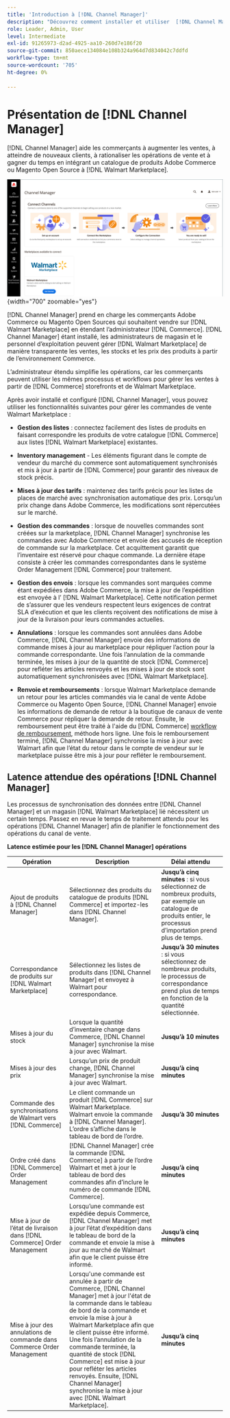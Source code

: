 ```yaml
---
title: 'Introduction à [!DNL Channel Manager]'
description: "Découvrez comment installer et utiliser  [!DNL Channel Manager] pour intégrer Adobe Commerce et les magasins Magento Open Sources à Walmart Marketplace et créer un canal de vente pour gérer les listes de places de marché, les prix, les stocks et les ventes de manière transparente à partir de votre administrateur Commerce."
role: Leader, Admin, User
level: Intermediate
exl-id: 91265973-d2ad-4925-aa10-260d7e186f20
source-git-commit: 850aece134084e108b324a964d7d834042c7ddfd
workflow-type: tm+mt
source-wordcount: '705'
ht-degree: 0%

---
```



# Présentation de [!DNL Channel Manager]

[!DNL Channel Manager] aide les commerçants à augmenter les ventes, à atteindre de nouveaux clients, à rationaliser les opérations de vente et à gagner du temps en intégrant un catalogue de produits Adobe Commerce ou Magento Open Source à [!DNL Walmart Marketplace].

![[!DNL Channel Manager] extension Admin view](assets/channel-manager-home.png){width="700" zoomable="yes"}

[!DNL Channel Manager] prend en charge les commerçants Adobe Commerce ou Magento Open Sources qui souhaitent vendre sur [!DNL Walmart Marketplace] en étendant l’administrateur [!DNL Commerce]. [!DNL Channel Manager] étant installé, les administrateurs de magasin et le personnel d’exploitation peuvent gérer [!DNL Walmart Marketplace] de manière transparente les ventes, les stocks et les prix des produits à partir de l’environnement Commerce.

L’administrateur étendu simplifie les opérations, car les commerçants peuvent utiliser les mêmes processus et workflows pour gérer les ventes à partir de [!DNL Commerce] storefronts et de Walmart Marketplace.

Après avoir installé et configuré [!DNL Channel Manager], vous pouvez utiliser les fonctionnalités suivantes pour gérer les commandes de vente Walmart Marketplace :

* **Gestion des listes** : connectez facilement des listes de produits en faisant correspondre les produits de votre catalogue [!DNL Commerce] aux listes [!DNL Walmart Marketplace] existantes.

* **Inventory management** - Les éléments figurant dans le compte de vendeur du marché du commerce sont automatiquement synchronisés et mis à jour à partir de [!DNL Commerce] pour garantir des niveaux de stock précis.

* **Mises à jour des tarifs** : maintenez des tarifs précis pour les listes de places de marché avec synchronisation automatique des prix. Lorsqu’un prix change dans Adobe Commerce, les modifications sont répercutées sur le marché.

* **Gestion des commandes** : lorsque de nouvelles commandes sont créées sur la marketplace, [!DNL Channel Manager] synchronise les commandes avec Adobe Commerce et envoie des accusés de réception de commande sur la marketplace. Cet acquittement garantit que l’inventaire est réservé pour chaque commande. La dernière étape consiste à créer les commandes correspondantes dans le système Order Management [!DNL Commerce] pour traitement.

* **Gestion des envois** : lorsque les commandes sont marquées comme étant expédiées dans Adobe Commerce, la mise à jour de l’expédition est envoyée à l’ [!DNL Walmart Marketplace]. Cette notification permet de s’assurer que les vendeurs respectent leurs exigences de contrat SLA d’exécution et que les clients reçoivent des notifications de mise à jour de la livraison pour leurs commandes actuelles.

* **Annulations** : lorsque les commandes sont annulées dans Adobe Commerce, [!DNL Channel Manager] envoie des informations de commande mises à jour au marketplace pour répliquer l’action pour la commande correspondante. Une fois l’annulation de la commande terminée, les mises à jour de la quantité de stock [!DNL Commerce] pour refléter les articles renvoyés et les mises à jour de stock sont automatiquement synchronisées avec [!DNL Walmart Marketplace].

* **Renvoie et remboursements** : lorsque Walmart Marketplace demande un retour pour les articles commandés via le canal de vente Adobe Commerce ou Magento Open Source, [!DNL Channel Manager] envoie les informations de demande de retour à la boutique de canaux de vente Commerce pour répliquer la demande de retour. Ensuite, le remboursement peut être traité à l&#39;aide du [!DNL Commerce] [workflow de remboursement](https://experienceleague.adobe.com/docs/commerce-admin/stores-sales/order-management/credit-memos/credit-memos.html#refund-workflow), méthode hors ligne. Une fois le remboursement terminé, [!DNL Channel Manager] synchronise la mise à jour avec Walmart afin que l’état du retour dans le compte de vendeur sur le marketplace puisse être mis à jour pour refléter le remboursement.

## Latence attendue des opérations [!DNL Channel Manager]

Les processus de synchronisation des données entre [!DNL Channel Manager] et un magasin [!DNL Walmart Marketplace] lié nécessitent un certain temps. Passez en revue le temps de traitement attendu pour les opérations [!DNL Channel Manager] afin de planifier le fonctionnement des opérations du canal de vente.

**Latence estimée pour les [!DNL Channel Manager] opérations**

| **Opération** | **Description** | **Délai attendu** |
|------------------------------------------------------------|--------------------------------------------------------------------------------------------------------------------------------------------------------------------------------------------------------------------------------------------------------------------------------------------------------------------------------------------------------------------------------------------------|------------------------------------------------------------------------------------------------------------------------------|
| Ajout de produits à [!DNL Channel Manager] | Sélectionnez des produits du catalogue de produits [!DNL Commerce] et importez-les dans [!DNL Channel Manager]. | **Jusqu’à cinq minutes** : si vous sélectionnez de nombreux produits, par exemple un catalogue de produits entier, le processus d’importation prend plus de temps. |
| Correspondance de produits sur [!DNL Walmart Marketplace] | Sélectionnez les listes de produits dans [!DNL Channel Manager] et envoyez à Walmart pour correspondance. | **Jusqu’à 30 minutes** : si vous sélectionnez de nombreux produits, le processus de correspondance prend plus de temps en fonction de la quantité sélectionnée. |
| Mises à jour du stock | Lorsque la quantité d’inventaire change dans Commerce, [!DNL Channel Manager] synchronise la mise à jour avec Walmart. | **Jusqu’à 10 minutes** |
| Mises à jour des prix | Lorsqu’un prix de produit change, [!DNL Channel Manager] synchronise la mise à jour avec Walmart. | **Jusqu’à cinq minutes** |
| Commande des synchronisations de Walmart vers [!DNL Commerce] | Le client commande un produit [!DNL Commerce] sur Walmart Marketplace. Walmart envoie la commande à [!DNL Channel Manager]. L’ordre s’affiche dans le tableau de bord de l’ordre. | **Jusqu’à 30 minutes** |
| Ordre créé dans [!DNL Commerce] Order Management | [!DNL Channel Manager] crée la commande [!DNL Commerce] à partir de l’ordre Walmart et met à jour le tableau de bord des commandes afin d’inclure le numéro de commande [!DNL Commerce]. | **Jusqu’à cinq minutes** |
| Mise à jour de l’état de livraison dans [!DNL Commerce] Order Management | Lorsqu’une commande est expédiée depuis Commerce, [!DNL Channel Manager] met à jour l’état d’expédition dans le tableau de bord de la commande et envoie la mise à jour au marché de Walmart afin que le client puisse être informé. | **Jusqu’à cinq minutes** |
| Mise à jour des annulations de commande dans Commerce Order Management | Lorsqu&#39;une commande est annulée à partir de Commerce, [!DNL Channel Manager] met à jour l&#39;état de la commande dans le tableau de bord de la commande et envoie la mise à jour à Walmart Marketplace afin que le client puisse être informé. Une fois l’annulation de la commande terminée, la quantité de stock [!DNL Commerce] est mise à jour pour refléter les articles renvoyés. Ensuite, [!DNL Channel Manager] synchronise la mise à jour avec [!DNL Walmart Marketplace]. | **Jusqu’à cinq minutes** |


